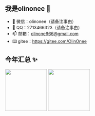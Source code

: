 <!--
**micro-carving/micro-carving** is a ✨ _special_ ✨ repository because its `README.md` (this file) appears on your GitHub profile.

Here are some ideas to get you started:

- 🔭 I’m currently working on ...
- 🌱 I’m currently learning ...
- 👯 I’m looking to collaborate on ...
- 🤔 I’m looking for help with ...
- 💬 Ask me about ...
- 📫 How to reach me: ...
- 😄 Pronouns: ...
- ⚡ Fun fact: ...
-->

## 我是olinonee 👋

- 💬 微信：olinonee（请备注事由）
- 🐧 QQ：2713466323（请备注事由）
- 📫 邮箱：olinone666@gmail.com
- ⌨️ gitee：https://gitee.com/OlinOnee

## 今年汇总 ✨

<img align="" height="137px" src="https://github-readme-stats.vercel.app/api?username=micro-carving&hide_title=true&hide_border=true&show_icons=true&include_all_commits=true&line_height=21&bg_color=0,EC6C6C,FFD479,FFFC79,73FA79&theme=graywhite&locale=cn" />

<img align="" height="137px" src="https://github-readme-stats.vercel.app/api/top-langs/?username=micro-carving&hide_title=true&hide_border=true&layout=compact&bg_color=0,73FA79,73FDFF,D783FF&theme=graywhite&locale=cn" />
